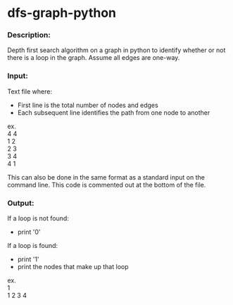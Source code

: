 # dfs-graph-python
### Description:

Depth first search algorithm on a graph in python to identify whether or not there is a loop in the graph.
Assume all edges are one-way.

### Input:
Text file where:
- First line is the total number of nodes and edges
- Each subsequent line identifies the path from one node to another <br>

ex. <br>
4 4 <br>
1 2 <br>
2 3 <br>
3 4 <br>
4 1 <br>

This can also be done in the same format as a standard input on the command line. This code is commented out at the bottom of the file.

### Output:
If a loop is not found:
- print '0'

If a loop is found:
- print '1'
- print the nodes that make up that loop

ex. <br>
1 <br>
1 2 3 4


